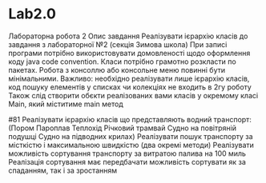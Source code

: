 # Lab2.0
Лабораторна робота 2
Опис завдання
Реалізувати ієрархію класів до завдання з лабораторної №2 (секція Зимова школа)
При записі програми потрібно використовувати домовленості щодо оформлення коду java code convention.
Класи потрібно грамотно розкласти по пакетах.
Робота з консоллю або консольне меню повинні бути мінімальними.
Важливо: необхідно реалізувати лише ієрархію класів, код пошуку елементів у списках чи колекціях не входить в 2гу роботу
Також слід створити обєкти реалізованих вами класів у окремому класі Main, який міститиме main метод



#81
Реалізувати ієрархію класів що представляють водний  транспорт:
 (Пором Пароплав Теплохід Річковий трамвай Судно на повітряній подушці Судно на підводних крилах)
Реалізувати пошук транспорту за місткістю і максимальною швидкістю (два окремі методи)
Реалізувати можливість  сортування транспорту за витратою палива на 100 миль
Реалізація сортування має передбачати можливість сортувати як за спаданням, так і за зростанням
